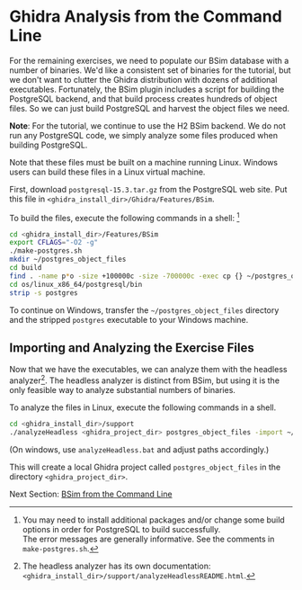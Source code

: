 # Ghidra Analysis from the Command Line 

For the remaining exercises, we need to populate our BSim database with a number of binaries. 
We'd like a consistent set of binaries for the tutorial, but we don't want to clutter the Ghidra distribution with dozens of additional executables.
Fortunately, the BSim plugin includes a script for building the PostgreSQL backend, and that build process creates hundreds of object files.
So we can just build PostgreSQL and harvest the object files we need.

**Note**: For the tutorial, we continue to use the H2 BSim backend. 
We do not run any PostgreSQL code, we simply analyze some files produced when building PostgreSQL.

Note that these files must be built on a machine running Linux.
Windows users can build these files in a Linux virtual machine.

First, download ``postgresql-15.3.tar.gz`` from the PostgreSQL web site.
Put this file in ``<ghidra_install_dir>/Ghidra/Features/BSim``.

To build the files, execute the following commands in a shell: [^1] 

[^1]: You may need to install additional packages and/or change some build options in order for PostgreSQL to build successfully.  
The error messages are generally informative.  See the comments in ``make-postgres.sh``.

```bash
cd <ghidra_install_dir>/Features/BSim
export CFLAGS="-O2 -g"
./make-postgres.sh
mkdir ~/postgres_object_files
cd build
find . -name p*o -size +100000c -size -700000c -exec cp {} ~/postgres_object_files/ \;
cd os/linux_x86_64/postgresql/bin
strip -s postgres
```

To continue on Windows, transfer the ``~/postgres_object_files`` directory and the stripped ``postgres`` executable to your Windows machine.

## Importing and Analyzing the Exercise Files

Now that we have the executables, we can analyze them with the headless analyzer[^2].
The headless analyzer is distinct from BSim, but using it is the only feasible way to analyze substantial numbers of binaries.

[^2]: The headless analyzer has its own documentation: ``<ghidra_install_dir>/support/analyzeHeadlessREADME.html``.

To analyze the files in Linux, execute the following commands in a shell.

```bash
cd <ghidra_install_dir>/support
./analyzeHeadless <ghidra_project_dir> postgres_object_files -import ~/postgres_object_files/*
```
(On windows, use ``analyzeHeadless.bat`` and adjust paths accordingly.)

This will create a local Ghidra project called ``postgres_object_files`` in the directory ``<ghidra_project_dir>``. 


Next Section: [BSim from the Command Line](BSimTutorial_BSim_Command_Line.md)

